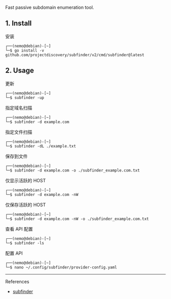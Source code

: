 Fast passive subdomain enumeration tool.

## 1. Install

安装

```
┌──(nemo@debian)-[~]
└─$ go install -v github.com/projectdiscovery/subfinder/v2/cmd/subfinder@latest
```

## 2. Usage

更新

```
┌──(nemo@debian)-[~]
└─$ subfinder -up
```

指定域名扫描

```
┌──(nemo@debian)-[~]
└─$ subfinder -d example.com
```

指定文件扫描

```
┌──(nemo@debian)-[~]
└─$ subfinder -dL ./example.txt
```

保存到文件

```
┌──(nemo@debian)-[~]
└─$ subfinder -d example.com -o ./subfinder_example.com.txt
```

仅显示活跃的 HOST

```
┌──(nemo@debian)-[~]
└─$ subfinder -d example.com -nW
```

仅保存活跃的 HOST

```
┌──(nemo@debian)-[~]
└─$ subfinder -d example.com -nW -o ./subfinder_example.com.txt
```

查看 API 配置

```
┌──(nemo@debian)-[~]
└─$ subfinder -ls
```

配置 API

```
┌──(nemo@debian)-[~]
└─$ nano ~/.config/subfinder/provider-config.yaml
```

---

References

- [subfinder](https://github.com/projectdiscovery/subfinder)

